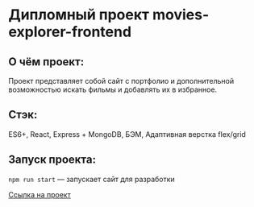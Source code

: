# Дипломный проект movies-explorer-frontend

## О чём проект:
Проект представляет собой сайт с портфолио и дополнительной возможностью искать фильмы и добавлять их в избранное.

## Стэк: 
ES6+, React, Express + MongoDB, БЭМ, Адаптивная верстка flex/grid

## Запуск проекта:

`npm run start` — запускает сайт для разработки <br>

[Ссылка на проект](https://futurecat-diploma.nomoredomains.club/)

